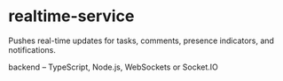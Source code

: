 # realtime-service

Pushes real-time updates for tasks, comments, presence indicators, and notifications.

backend – TypeScript, Node.js, WebSockets or Socket.IO
